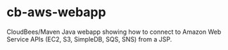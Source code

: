 cb-aws-webapp
=============

CloudBees/Maven Java webapp showing how to connect to Amazon Web Service APIs (EC2, S3, SimpleDB, SQS, SNS) from a JSP.
